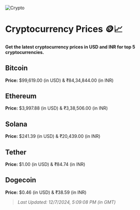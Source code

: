
![Crypto](https://www.techguide.com.au/wp-content/uploads/2020/11/crypto3.jpeg)

# Cryptocurrency Prices 🪙📈

#### Get the latest cryptocurrency prices in USD and INR for top 5 cryptocurrencies.

## Bitcoin

**Price:** $99,619.00 (in USD) & ₹84,34,844.00 (in INR)

## Ethereum

**Price:** $3,997.88 (in USD) & ₹3,38,506.00 (in INR)

## Solana

**Price:** $241.39 (in USD) & ₹20,439.00 (in INR)

## Tether

**Price:** $1.00 (in USD) & ₹84.74 (in INR)

## Dogecoin

**Price:** $0.46 (in USD) & ₹38.59 (in INR)

> _Last Updated: 12/7/2024, 5:09:08 PM (in GMT)_
